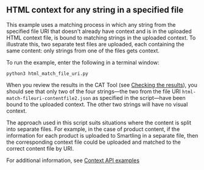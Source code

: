 ## HTML context for any string in a specified file

This example uses a matching process in which any string from the specified file URI that doesn't already have context and is in the uploaded HTML context file, is bound to matching strings in the uploaded context. To illustrate this, two separate test files are uploaded, each containing the same content: only strings from one of the files gets context.

To run the example, enter the following in a terminal window:

```
python3 html_match_file_uri.py
```

When you review the results in the CAT Tool (see [Checking the results](../README.md#checking-the-results)), you should see that only two of the four strings—the two from the file URI `html-match-fileuri-contentfile2.json` as specified in the script—have been bound to the uploaded context. The other two strings will have no visual context.

The approach used in this script suits situations where the content is split into separate files. For example, in the case of product content, if the information for each product is uploaded to Smartling in a separate file, then the corresponding context file could be uploaded and matched to the correct content file by URI.

For additional information, see [Context API examples](../README.md)
